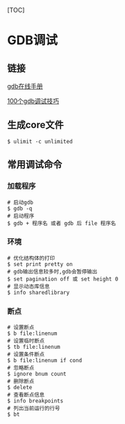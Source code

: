 [TOC]

# GDB调试

## 链接

[gdb在线手册](https://sourceware.org/gdb/onlinedocs/gdb/)

[100个gdb调试技巧](https://wizardforcel.gitbooks.io/100-gdb-tips/content/)

## 生成core文件

```shell
$ ulimit -c unlimited 
```

## 常用调试命令

### 加载程序

```
# 启动gdb
$ gdb -q
# 启动程序
$ gdb + 程序名 或者 gdb 后 file 程序名
```

### 环境

```
# 优化结构体的打印
$ set print pretty on
# gdb输出信息较多时,gdb会暂停输出
$ set pagination off 或 set height 0
# 显示动态库信息
$ info sharedlibrary
```

### 断点

```shell
# 设置断点
$ b file:linenum
# 设置临时断点
$ tb file:linenum
# 设置条件断点
$ b file:linenum if cond
# 忽略断点
$ ignore bnum count
# 删除断点
$ delete
# 查看断点信息
$ info breakpoints
# 列出当前运行的行号
$ bt
```

